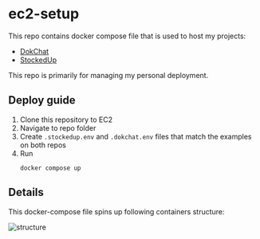 # ec2-setup

This repo contains docker compose file that is used to host my projects:

- [DokChat](https://dokchat.dokurno.dev)
- [StockedUp](https://stockedup.dokurno.dev)

This repo is primarily for managing my personal deployment.

## Deploy guide
1. Clone this repository to EC2
1. Navigate to repo folder
1. Create `.stockedup.env` and `.dokchat.env` files that match the examples on both repos
1. Run
   ```
   docker compose up
   ```

## Details

This docker-compose file spins up following containers structure:

![structure](https://i.imgur.com/T9WZsrD.png)

